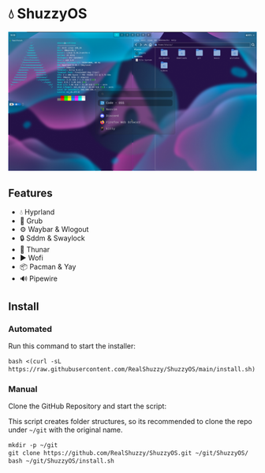 # 💧 ShuzzyOS
!["Preview of ShuzzyOS"](assets/preview.png)

## Features
- 💧 Hyprland
- 🔧 Grub
- ⚙ Waybar & Wlogout
- 🔒 Sddm & Swaylock
- 📁 Thunar
- ▶ Wofi
- 📦 Pacman & Yay
- 🔊 Pipewire

## Install
### Automated
Run this command to start the installer:
```
bash <(curl -sL https://raw.githubusercontent.com/RealShuzzy/ShuzzyOS/main/install.sh)
```
### Manual
Clone the GitHub Repository and start the script:

This script creates folder structures, so its recommended to clone the repo under `~/git` with the original name. 
```
mkdir -p ~/git
git clone https://github.com/RealShuzzy/ShuzzyOS.git ~/git/ShuzzyOS/
bash ~/git/ShuzzyOS/install.sh
```
